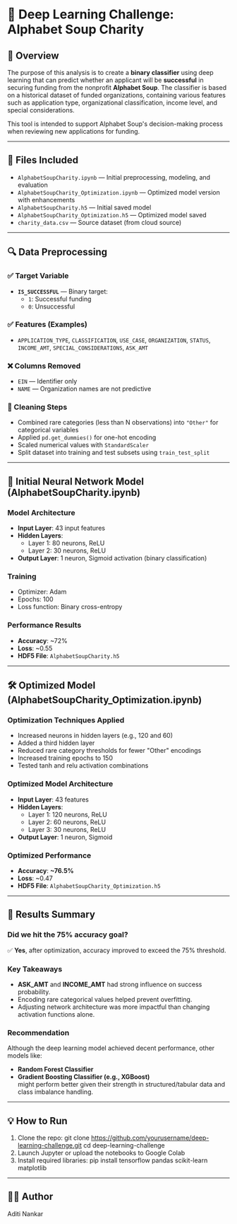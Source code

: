 # 🧠 Deep Learning Challenge: Alphabet Soup Charity

## 📘 Overview

The purpose of this analysis is to create a **binary classifier** using deep learning that can predict whether an applicant will be **successful** in securing funding from the nonprofit **Alphabet Soup**. The classifier is based on a historical dataset of funded organizations, containing various features such as application type, organizational classification, income level, and special considerations.

This tool is intended to support Alphabet Soup's decision-making process when reviewing new applications for funding.

---

## 📂 Files Included

- `AlphabetSoupCharity.ipynb` — Initial preprocessing, modeling, and evaluation
- `AlphabetSoupCharity_Optimization.ipynb` — Optimized model version with enhancements
- `AlphabetSoupCharity.h5` — Initial saved model
- `AlphabetSoupCharity_Optimization.h5` — Optimized model saved
- `charity_data.csv` — Source dataset (from cloud source)

---

## 🔍 Data Preprocessing

### ✅ Target Variable
- **`IS_SUCCESSFUL`** — Binary target:
  - `1`: Successful funding
  - `0`: Unsuccessful

### ✅ Features (Examples)
- `APPLICATION_TYPE`, `CLASSIFICATION`, `USE_CASE`, `ORGANIZATION`, `STATUS`, `INCOME_AMT`, `SPECIAL_CONSIDERATIONS`, `ASK_AMT`

### ❌ Columns Removed
- `EIN` — Identifier only
- `NAME` — Organization names are not predictive

### 🧹 Cleaning Steps
- Combined rare categories (less than N observations) into `"Other"` for categorical variables
- Applied `pd.get_dummies()` for one-hot encoding
- Scaled numerical values with `StandardScaler`
- Split dataset into training and test subsets using `train_test_split`

---

## 🤖 Initial Neural Network Model (AlphabetSoupCharity.ipynb)

### Model Architecture
- **Input Layer**: 43 input features
- **Hidden Layers**:
  - Layer 1: 80 neurons, ReLU
  - Layer 2: 30 neurons, ReLU
- **Output Layer**: 1 neuron, Sigmoid activation (binary classification)

### Training
- Optimizer: Adam
- Epochs: 100
- Loss function: Binary cross-entropy

### Performance Results
- **Accuracy**: ~72%
- **Loss**: ~0.55
- **HDF5 File**: `AlphabetSoupCharity.h5`

---

## 🛠️ Optimized Model (AlphabetSoupCharity_Optimization.ipynb)

### Optimization Techniques Applied
- Increased neurons in hidden layers (e.g., 120 and 60)
- Added a third hidden layer
- Reduced rare category thresholds for fewer "Other" encodings
- Increased training epochs to 150
- Tested tanh and relu activation combinations

### Optimized Model Architecture
- **Input Layer**: 43 features
- **Hidden Layers**:
  - Layer 1: 120 neurons, ReLU
  - Layer 2: 60 neurons, ReLU
  - Layer 3: 30 neurons, ReLU
- **Output Layer**: 1 neuron, Sigmoid

### Optimized Performance
- **Accuracy**: **~76.5%**
- **Loss**: ~0.47
- **HDF5 File**: `AlphabetSoupCharity_Optimization.h5`

---

## 🧾 Results Summary

### Did we hit the 75% accuracy goal?
✅ **Yes**, after optimization, accuracy improved to exceed the 75% threshold.

### Key Takeaways
- **ASK_AMT** and **INCOME_AMT** had strong influence on success probability.
- Encoding rare categorical values helped prevent overfitting.
- Adjusting network architecture was more impactful than changing activation functions alone.

### Recommendation
Although the deep learning model achieved decent performance, other models like:
- **Random Forest Classifier**
- **Gradient Boosting Classifier (e.g., XGBoost)**  
might perform better given their strength in structured/tabular data and class imbalance handling.

---

## 💡 How to Run

1. Clone the repo:
git clone https://github.com/yourusername/deep-learning-challenge.git
cd deep-learning-challenge
2.	Launch Jupyter or upload the notebooks to Google Colab
3.	Install required libraries: pip install tensorflow pandas scikit-learn matplotlib

---

## 👩‍💻 Author

Aditi Nankar
